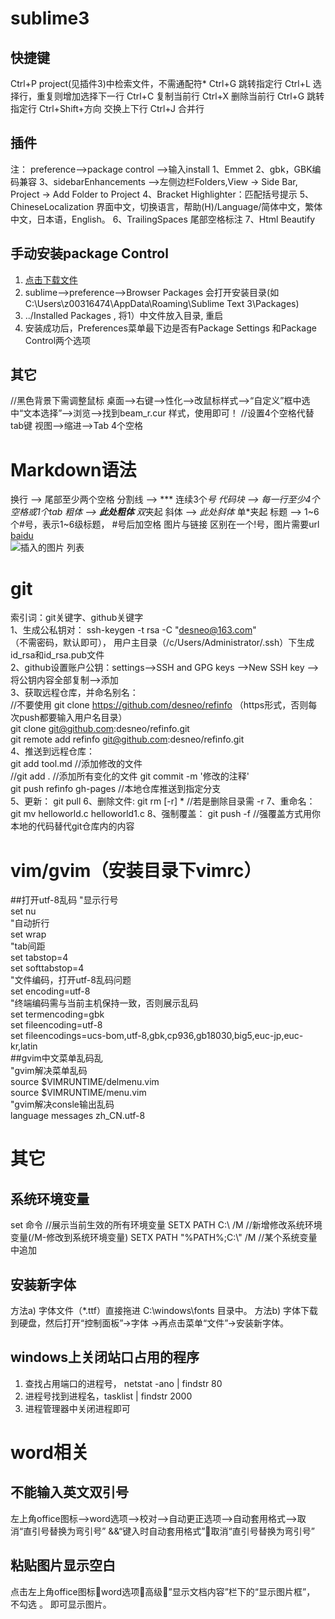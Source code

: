 # sublime3
## 快捷键  
  Ctrl+P  project(见插件3)中检索文件，不需通配符*
  Ctrl+G  跳转指定行
  Ctrl+L  选择行，重复则增加选择下一行
  Ctrl+C  复制当前行
  Ctrl+X  删除当前行
  Ctrl+G  跳转指定行
  Ctrl+Shift+方向  交换上下行
  Ctrl+J  合并行

## 插件 
  注： preference-->package control -->输入install
  1、Emmet
  2、gbk，GBK编码兼容
  3、sidebarEnhancements -->左侧边栏Folders,View -> Side Bar, Project -> Add Folder to Project
  4、Bracket Highlighter：匹配括号提示
  5、ChineseLocalization 界面中文，切换语言，帮助(H)/Language/简体中文，繁体中文，日本语，English。
  6、TrailingSpaces 尾部空格标注
  7、Html Beautify

## 手动安装package Control  

  1) [点击下载文件](https://sublime.wbond.net/Package%20Control.sublime-package)
  2) sublime-->preference-->Browser Packages 会打开安装目录(如C:\Users\z00316474\AppData\Roaming\Sublime Text 3\Packages)
  3) ../Installed Packages , 将1）中文件放入目录, 重启
  4) 安装成功后，Preferences菜单最下边是否有Package Settings 和Package Control两个选项

## 其它  
  //黑色背景下需调整鼠标
    桌面-->右键-->性化-->改鼠标样式-->“自定义”框中选中“文本选择”-->浏览-->找到beam_r.cur 样式，使用即可！
  //设置4个空格代替tab键
  视图-->缩进-->Tab 4个空格


# Markdown语法
  换行 --> 尾部至少两个空格
  分割线 --> *** 连续3个*号
  代码块 --> 每一行至少4个空格或1个tab
  粗体 --> **此处粗体** 双*夹起
  斜体 --> *此处斜体* 单*夹起
  标题 --> 1~6个#号，表示1~6级标题， #号后加空格
  图片与链接
    区别在一个!号，图片需要url  
    [baidu](www.baidu.com)  
    ![插入的图片](http://cdn.sspai.com/attachment/thumbnail/2014/04/15/f96c892fc63933ab186235f7c910753b10f77_mw_800_wm_1_wmp_3.jpg)
  列表
  
# git  
  索引词：git关键字、github关键字  
  1、生成公私钥对： ssh-keygen -t rsa -C "desneo@163.com"  
      （不需密码，默认即可）， 用户主目录（/c/Users/Administrator/.ssh）下生成id_rsa和id_rsa.pub文件  
  2、github设置账户公钥：settings-->SSH and GPG keys -->New SSH key --> 将公钥内容全部复制-->添加  
  3、获取远程仓库，并命名别名：  
      //不要使用 git clone https://github.com/desneo/refinfo （https形式，否则每次push都要输入用户名目录）  
      git clone git@github.com:desneo/refinfo.git  
      git remote add refinfo git@github.com:desneo/refinfo.git  
  4、推送到远程仓库：  
      git add tool.md	//添加修改的文件  
      //git add .  //添加所有变化的文件
      git commit -m '修改的注释'  	
      git push refinfo gh-pages	//本地仓库推送到指定分支  
  5、更新： git pull
  6、删除文件: git rm [-r] *    //若是删除目录需 -r
  7、重命名： git mv helloworld.c helloworld1.c
  8、强制覆盖： git push -f   //强覆盖方式用你本地的代码替代git仓库内的内容


# vim/gvim（安装目录下vimrc）
  ##打开utf-8乱码
  "显示行号  
  set nu  
  "自动折行  
  set wrap  
  "tab间距  
  set tabstop=4  
  set softtabstop=4  
  "文件编码，打开utf-8乱码问题  
  set encoding=utf-8  
  "终端编码需与当前主机保持一致，否则展示乱码  
  set termencoding=gbk  
  set fileencoding=utf-8  
  set fileencodings=ucs-bom,utf-8,gbk,cp936,gb18030,big5,euc-jp,euc-kr,latin  
  ##gvim中文菜单乱码乱  
  "gvim解决菜单乱码   
  source $VIMRUNTIME/delmenu.vim  
  source $VIMRUNTIME/menu.vim  
  "gvim解决consle输出乱码  
  language messages zh_CN.utf-8 



# 其它  
## 系统环境变量
  set 命令  //展示当前生效的所有环境变量
  SETX PATH C:\ /M   //新增修改系统环境变量(/M-修改到系统环境变量)
  SETX PATH "%PATH%;C:\\" /M  //某个系统变量中追加

## 安装新字体
  方法a) 字体文件（*.ttf）直接拖进 C:\windows\fonts 目录中。
  方法b) 字体下载到硬盘，然后打开“控制面板”->字体 ->再点击菜单“文件”->安装新字体。


## windows上关闭站口占用的程序
  1) 查找占用端口的进程号， netstat -ano | findstr 80
  2) 进程号找到进程名，tasklist | findstr 2000
  3) 进程管理器中关闭进程即可

# word相关
## 不能输入英文双引号 
  左上角office图标-->word选项-->校对-->自动更正选项-->自动套用格式-->取消“直引号替换为弯引号”
                                                    &&“键入时自动套用格式”取消“直引号替换为弯引号”

## 粘贴图片显示空白 
点击左上角office图标word选项高级”显示文档内容”栏下的“显示图片框”， 不勾选	。	即可显示图片。
